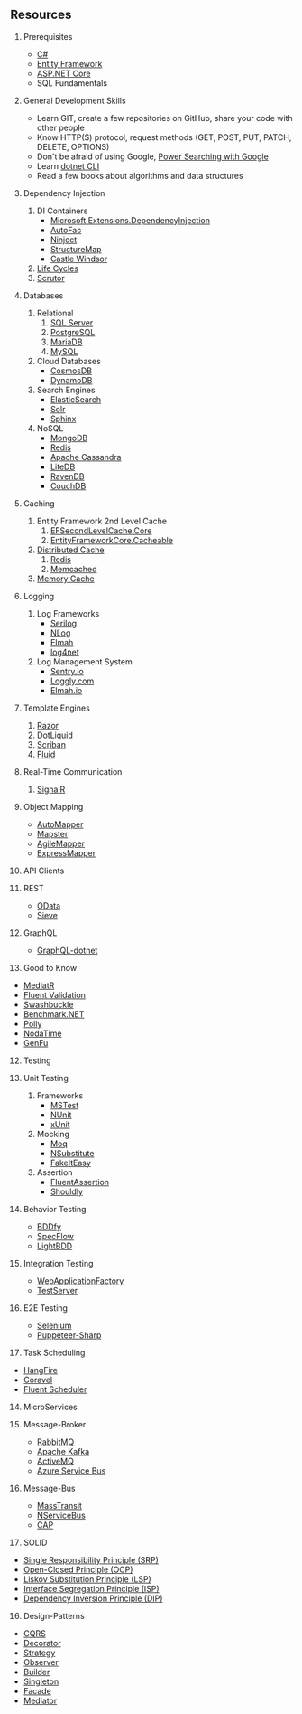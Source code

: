 
## Resources

1. Prerequisites

   - [C#](https://www.pluralsight.com/paths/csharp)
   - [Entity Framework](https://www.pluralsight.com/search?q=entity%20framework%20core)
   - [ASP.NET Core](https://www.pluralsight.com/search?q=asp.net%20core)
   - SQL Fundamentals

2. General Development Skills

   - Learn GIT, create a few repositories on GitHub, share your code with other people
   - Know HTTP(S) protocol, request methods (GET, POST, PUT, PATCH, DELETE, OPTIONS)
   - Don't be afraid of using Google, [Power Searching with Google](http://www.powersearchingwithgoogle.com/)
   - Learn [dotnet CLI](https://docs.microsoft.com/dotnet/core/tools/?tabs=netcore2x)
   - Read a few books about algorithms and data structures

3. Dependency Injection

   1. DI Containers
      - [Microsoft.Extensions.DependencyInjection](https://docs.microsoft.com/aspnet/core/fundamentals/dependency-injection)
      - [AutoFac](https://autofaccn.readthedocs.io/en/latest/integration/aspnetcore.html)
      - [Ninject](http://www.ninject.org/)
      - [StructureMap](https://github.com/structuremap/structuremap)
      - [Castle Windsor](https://github.com/castleproject/Windsor)
   2. [Life Cycles](https://docs.microsoft.com/aspnet/core/fundamentals/dependency-injection#service-lifetimes)
   3. [Scrutor](https://github.com/khellang/Scrutor)

4. Databases

   1. Relational
      1. [SQL Server](https://www.microsoft.com/sql-server/sql-server-2017)
      2. [PostgreSQL](https://www.postgresql.org/)
      3. [MariaDB](https://mariadb.org/)
      4. [MySQL](https://www.mysql.com/)
   2. Cloud Databases
      - [CosmosDB](https://docs.microsoft.com/azure/cosmos-db)
      - [DynamoDB](https://aws.amazon.com/dynamodb/)
   3. Search Engines
      - [ElasticSearch](https://www.elastic.co/)
      - [Solr](http://lucene.apache.org/solr/)
      - [Sphinx](http://sphinxsearch.com/)
   4. NoSQL
      - [MongoDB](https://docs.microsoft.com/aspnet/core/tutorials/first-mongo-app)
      - [Redis](https://redis.io/)
      - [Apache Cassandra](http://cassandra.apache.org/)
      - [LiteDB](https://github.com/mbdavid/LiteDB)
      - [RavenDB](https://github.com/ravendb/ravendb)
      - [CouchDB](http://couchdb.apache.org/)

5. Caching

   1. Entity Framework 2nd Level Cache
      1. [EFSecondLevelCache.Core](https://github.com/VahidN/EFSecondLevelCache.Core)
      2. [EntityFrameworkCore.Cacheable](https://github.com/SteffenMangold/EntityFrameworkCore.Cacheable)
   2. [Distributed Cache](https://docs.microsoft.com/aspnet/core/performance/caching/distributed)
      1. [Redis](https://redis.io/)
      2. [Memcached](https://memcached.org/)
   3. [Memory Cache](https://docs.microsoft.com/aspnet/core/performance/caching/memory)

6. Logging

   1. Log Frameworks
      - [Serilog](https://github.com/serilog/serilog)
      - [NLog](https://github.com/NLog/NLog)
      - [Elmah](https://elmah.github.io/)
      - [log4net](https://github.com/huorswords/Microsoft.Extensions.Logging.Log4Net.AspNetCore)
   2. Log Management System
      - [Sentry.io](http://sentry.io)
      - [Loggly.com](https://loggly.com)
      - [Elmah.io](http://elmah.io)

7. Template Engines

   1. [Razor](https://docs.microsoft.com/aspnet/core/mvc/views/razor)
   2. [DotLiquid](https://github.com/dotliquid/dotliquid)
   3. [Scriban](https://github.com/lunet-io/scriban)
   4. [Fluid](https://github.com/sebastienros/fluid)

8. Real-Time Communication

   1. [SignalR](https://docs.microsoft.com/aspnet/core/signalr)

9. Object Mapping

   - [AutoMapper](https://github.com/AutoMapper/AutoMapper)
   - [Mapster](https://github.com/MapsterMapper/Mapster)
   - [AgileMapper](https://github.com/agileobjects/AgileMapper)
   - [ExpressMapper](http://expressmapper.org/)

10. API Clients

   1. REST
      - [OData](https://blogs.msdn.microsoft.com/odatateam/2018/07/03/asp-net-core-odata-now-available/)
      - [Sieve](https://github.com/Biarity/Sieve)
   2. GraphQL
      - [GraphQL-dotnet](https://github.com/graphql-dotnet/graphql-dotnet)

11. Good to Know

   - [MediatR](https://github.com/jbogard/MediatR)
   - [Fluent Validation](https://github.com/JeremySkinner/FluentValidation)
   - [Swashbuckle](https://github.com/domaindrivendev/Swashbuckle.AspNetCore)
   - [Benchmark.NET](https://github.com/dotnet/BenchmarkDotNet)
   - [Polly](https://github.com/App-vNext/Polly)
   - [NodaTime](https://github.com/nodatime/nodatime)
   - [GenFu](https://github.com/MisterJames/GenFu)

12. Testing

   1. Unit Testing
      1. Frameworks
         - [MSTest](https://docs.microsoft.com/dotnet/core/testing/unit-testing-with-mstest)
         - [NUnit](https://docs.microsoft.com/dotnet/core/testing/unit-testing-with-nunit)
         - [xUnit](https://docs.microsoft.com/dotnet/core/testing/unit-testing-with-dotnet-test)
      2. Mocking
         - [Moq](https://github.com/moq/moq4)
         - [NSubstitute](https://github.com/nsubstitute/NSubstitute)
         - [FakeItEasy](https://github.com/FakeItEasy/FakeItEasy)
      3. Assertion
         - [FluentAssertion](https://github.com/fluentassertions/fluentassertions)
         - [Shouldly](https://github.com/shouldly/shouldly)
   2. Behavior Testing
      - [BDDfy](https://github.com/TestStack/TestStack.BDDfy)
      - [SpecFlow](https://github.com/techtalk/SpecFlow/tree/DotNetCore)
      - [LightBDD](https://github.com/LightBDD/LightBDD)
   3. Integration Testing
      - [WebApplicationFactory](https://docs.microsoft.com/aspnet/core/test/integration-tests)
      - [TestServer](https://koukia.ca/integration-testing-in-asp-net-core-2-0-51d14ede3968)
   4. E2E Testing
      - [Selenium](https://www.automatetheplanet.com/webdriver-dotnetcore2/)
      - [Puppeteer-Sharp](https://github.com/kblok/puppeteer-sharp)

13. Task Scheduling

   - [HangFire](https://github.com/HangfireIO/Hangfire)
   - [Coravel](https://github.com/jamesmh/coravel)
   - [Fluent Scheduler](https://github.com/fluentscheduler/FluentScheduler)

14. MicroServices

   1. Message-Broker
      - [RabbitMQ](https://www.rabbitmq.com/tutorials/tutorial-one-dotnet.html)
      - [Apache Kafka](https://github.com/confluentinc/confluent-kafka-dotnet)
      - [ActiveMQ](https://github.com/apache/activemq)
      - [Azure Service Bus](https://docs.microsoft.com/azure/service-bus-messaging/service-bus-messaging-overview)
   2. Message-Bus
      - [MassTransit](https://github.com/MassTransit/MassTransit)
      - [NServiceBus](https://github.com/Particular/NServiceBus)
      - [CAP](https://github.com/dotnetcore/CAP)

15. SOLID

   - [Single Responsibility Principle (SRP)](https://www.dotnetcurry.com/software-gardening/1148/solid-single-responsibility-principle)
   - [Open-Closed Principle (OCP)](https://www.dotnetcurry.com/software-gardening/1176/solid-open-closed-principle)
   - [Liskov Substitution Principle (LSP)](https://www.dotnetcurry.com/software-gardening/1235/liskov-substitution-principle-lsp-solid-patterns)
   - [Interface Segregation Principle (ISP)](https://www.dotnetcurry.com/software-gardening/1257/interface-segregation-principle-isp-solid-principle)
   - [Dependency Inversion Principle (DIP)](https://www.dotnetcurry.com/software-gardening/1284/dependency-injection-solid-principles)

16. Design-Patterns

   - [CQRS](https://docs.microsoft.com/azure/architecture/patterns/cqrs)
   - [Decorator](https://www.dofactory.com/net/decorator-design-pattern)
   - [Strategy](https://www.dofactory.com/net/strategy-design-pattern)
   - [Observer](https://www.dofactory.com/net/observer-design-pattern)
   - [Builder](https://www.dofactory.com/net/builder-design-pattern)
   - [Singleton](https://www.dofactory.com/net/singleton-design-pattern)
   - [Facade](https://www.dofactory.com/net/facade-design-pattern)
   - [Mediator](https://www.dofactory.com/net/mediator-design-pattern)
